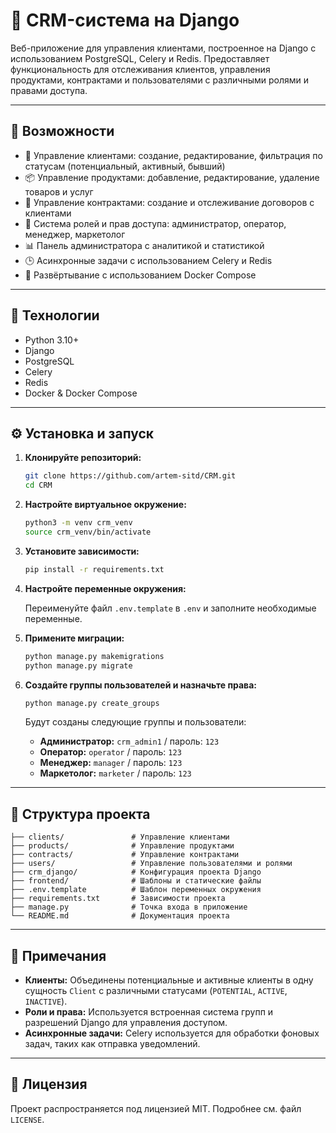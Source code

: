 # 🧩 CRM-система на Django

Веб-приложение для управления клиентами, построенное на Django с использованием PostgreSQL, Celery и Redis. Предоставляет функциональность для отслеживания клиентов, управления продуктами, контрактами и пользователями с различными ролями и правами доступа.

---

## 🚀 Возможности

- 👥 Управление клиентами: создание, редактирование, фильтрация по статусам (потенциальный, активный, бывший)
- 📦 Управление продуктами: добавление, редактирование, удаление товаров и услуг
- 📄 Управление контрактами: создание и отслеживание договоров с клиентами
- 🔐 Система ролей и прав доступа: администратор, оператор, менеджер, маркетолог
- 📊 Панель администратора с аналитикой и статистикой
- 🕒 Асинхронные задачи с использованием Celery и Redis
- 🐳 Развёртывание с использованием Docker Compose

---

## 🧰 Технологии

- Python 3.10+
- Django
- PostgreSQL
- Celery
- Redis
- Docker & Docker Compose

---

## ⚙️ Установка и запуск

1. **Клонируйте репозиторий:**

   ```bash
   git clone https://github.com/artem-sitd/CRM.git
   cd CRM
   ```

2. **Настройте виртуальное окружение:**

   ```bash
   python3 -m venv crm_venv
   source crm_venv/bin/activate
   ```

3. **Установите зависимости:**

   ```bash
   pip install -r requirements.txt
   ```

4. **Настройте переменные окружения:**

   Переименуйте файл `.env.template` в `.env` и заполните необходимые переменные.

5. **Примените миграции:**

   ```bash
   python manage.py makemigrations
   python manage.py migrate
   ```

6. **Создайте группы пользователей и назначьте права:**

   ```bash
   python manage.py create_groups
   ```

   Будут созданы следующие группы и пользователи:

   - **Администратор:** `crm_admin1` / пароль: `123`
   - **Оператор:** `operator` / пароль: `123`
   - **Менеджер:** `manager` / пароль: `123`
   - **Маркетолог:** `marketer` / пароль: `123`

---

## 📁 Структура проекта

```
├── clients/               # Управление клиентами
├── products/              # Управление продуктами
├── contracts/             # Управление контрактами
├── users/                 # Управление пользователями и ролями
├── crm_django/            # Конфигурация проекта Django
├── frontend/              # Шаблоны и статические файлы
├── .env.template          # Шаблон переменных окружения
├── requirements.txt       # Зависимости проекта
├── manage.py              # Точка входа в приложение
└── README.md              # Документация проекта
```

---

## 📝 Примечания

- **Клиенты:** Объединены потенциальные и активные клиенты в одну сущность `Client` с различными статусами (`POTENTIAL`, `ACTIVE`, `INACTIVE`).
- **Роли и права:** Используется встроенная система групп и разрешений Django для управления доступом.
- **Асинхронные задачи:** Celery используется для обработки фоновых задач, таких как отправка уведомлений.

---

## 📄 Лицензия

Проект распространяется под лицензией MIT. Подробнее см. файл `LICENSE`.
